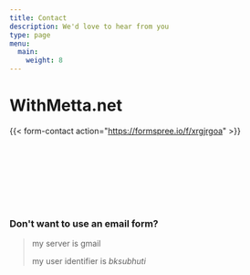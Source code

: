 ```yaml
---
title: Contact 
description: We'd love to hear from you
type: page
menu:
  main:
    weight: 8
---
```


# WithMetta.net


{{< form-contact action="https://formspree.io/f/xrgjrgoa"  >}}


<p>
 <br/>
 <br/>

 # &nbsp;


### Don't want to use an email form?
> my server is gmail 
>
> my user identifier is _bksubhuti_


